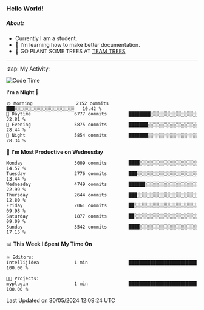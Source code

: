### Hello World!

##### About:
- Currently I am a student.
- 🌱 I’m learning how to make better documentation.
- 🌱 GO PLANT SOME TREES AT [TEAM TREES](https://teamtrees.org/)

---
  <summary>:zap: My Activity:</summary>
  
<!--START_SECTION:waka-->
![Code Time](http://img.shields.io/badge/Code%20Time-1%2C377%20hrs%204%20mins-blue)

**I'm a Night 🦉** 

```text
🌞 Morning                2152 commits        ███░░░░░░░░░░░░░░░░░░░░░░   10.42 % 
🌆 Daytime                6777 commits        ████████░░░░░░░░░░░░░░░░░   32.81 % 
🌃 Evening                5875 commits        ███████░░░░░░░░░░░░░░░░░░   28.44 % 
🌙 Night                  5854 commits        ███████░░░░░░░░░░░░░░░░░░   28.34 % 
```
📅 **I'm Most Productive on Wednesday** 

```text
Monday                   3009 commits        ████░░░░░░░░░░░░░░░░░░░░░   14.57 % 
Tuesday                  2776 commits        ███░░░░░░░░░░░░░░░░░░░░░░   13.44 % 
Wednesday                4749 commits        ██████░░░░░░░░░░░░░░░░░░░   22.99 % 
Thursday                 2644 commits        ███░░░░░░░░░░░░░░░░░░░░░░   12.80 % 
Friday                   2061 commits        ██░░░░░░░░░░░░░░░░░░░░░░░   09.98 % 
Saturday                 1877 commits        ██░░░░░░░░░░░░░░░░░░░░░░░   09.09 % 
Sunday                   3542 commits        ████░░░░░░░░░░░░░░░░░░░░░   17.15 % 
```


📊 **This Week I Spent My Time On** 

```text
🔥 Editors: 
Intellijidea             1 min               █████████████████████████   100.00 % 

🐱‍💻 Projects: 
myplugin                 1 min               █████████████████████████   100.00 % 
```


 Last Updated on 30/05/2024 12:09:24 UTC
<!--END_SECTION:waka-->
